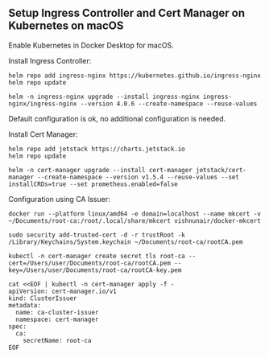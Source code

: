 ## Setup Ingress Controller and Cert Manager on Kubernetes on macOS

Enable Kubernetes in Docker Desktop for macOS.

Install Ingress Controller:
```
helm repo add ingress-nginx https://kubernetes.github.io/ingress-nginx
helm repo update

helm -n ingress-nginx upgrade --install ingress-nginx ingress-nginx/ingress-nginx --version 4.0.6 --create-namespace --reuse-values
```

Default configuration is ok, no additional configuration is needed.

Install Cert Manager:
```
helm repo add jetstack https://charts.jetstack.io
helm repo update

helm -n cert-manager upgrade --install cert-manager jetstack/cert-manager --create-namespace --version v1.5.4 --reuse-values --set installCRDs=true --set prometheus.enabled=false
```

Configuration using CA Issuer:
```
docker run --platform linux/amd64 -e domain=localhost --name mkcert -v ~/Documents/root-ca:/root/.local/share/mkcert vishnunair/docker-mkcert

sudo security add-trusted-cert -d -r trustRoot -k /Library/Keychains/System.keychain ~/Documents/root-ca/rootCA.pem

kubectl -n cert-manager create secret tls root-ca --cert=/Users/user/Documents/root-ca/rootCA.pem --key=/Users/user/Documents/root-ca/rootCA-key.pem

cat <<EOF | kubectl -n cert-manager apply -f -
apiVersion: cert-manager.io/v1
kind: ClusterIssuer
metadata:
  name: ca-cluster-issuer
  namespace: cert-manager
spec:
  ca:
    secretName: root-ca
EOF
```
